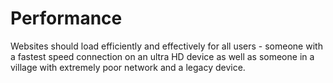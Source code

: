 # Performance

Websites should load efficiently and effectively for all users - someone with a fastest speed connection on an ultra HD device as well as someone in a village with extremely poor network and a legacy device.

